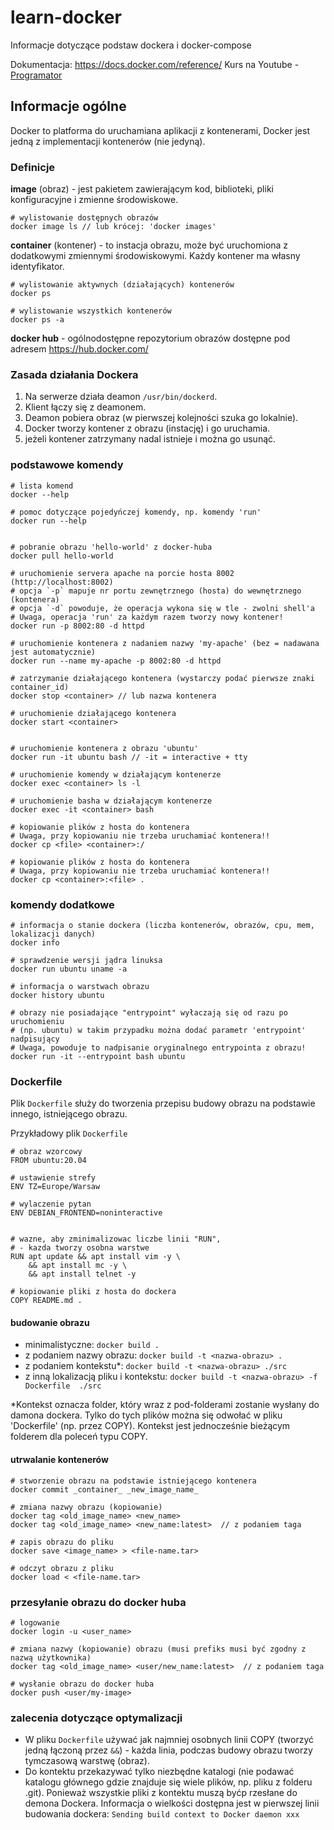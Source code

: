 # learn-docker
Informacje dotyczące podstaw dockera i docker-compose

Dokumentacja: https://docs.docker.com/reference/
Kurs na Youtube - [Programator](https://youtube.com/playlist?list=PLkcy-k498-V5AmftzfqinpMF2LFqSHK5n)
## Informacje ogólne

Docker to platforma do uruchamiana aplikacji z kontenerami, Docker jest jedną z implementacji kontenerów (nie jedyną).

### Definicje
**image** (obraz) - jest pakietem zawierającym kod, biblioteki, pliki konfiguracyjne i zmienne środowiskowe.
```
# wylistowanie dostępnych obrazów
docker image ls // lub krócej: 'docker images'
```

**container** (kontener) - to instacja obrazu, może być uruchomiona z dodatkowymi zmiennymi środowiskowymi. Każdy kontener ma własny identyfikator.
```
# wylistowanie aktywnych (działających) kontenerów
docker ps

# wylistowanie wszystkich kontenerów
docker ps -a
```

**docker hub** - ogólnodostępne repozytorium obrazów dostępne pod adresem https://hub.docker.com/

### Zasada działania Dockera

1. Na serwerze działa deamon `/usr/bin/dockerd`.
2. Klient łączy się z deamonem.
3. Deamon pobiera obraz (w pierwszej kolejności szuka go lokalnie).
4. Docker tworzy kontener z obrazu (instację) i go uruchamia.
5. jeżeli kontener zatrzymany nadal istnieje i można go usunąć.

### podstawowe komendy


```
# lista komend
docker --help

# pomoc dotyczące pojedyńczej komendy, np. komendy 'run'
docker run --help


# pobranie obrazu 'hello-world' z docker-huba
docker pull hello-world

# uruchomienie servera apache na porcie hosta 8002 (http://localhost:8002)
# opcja `-p` mapuje nr portu zewnętrznego (hosta) do wewnętrznego (kontenera)
# opcja `-d` powoduje, że operacja wykona się w tle - zwolni shell'a
# Uwaga, operacja 'run' za każdym razem tworzy nowy kontener!
docker run -p 8002:80 -d httpd

# uruchomienie kontenera z nadaniem nazwy 'my-apache' (bez = nadawana jest automatycznie)
docker run --name my-apache -p 8002:80 -d httpd

# zatrzymanie działającego kontenera (wystarczy podać pierwsze znaki container_id)
docker stop <container> // lub nazwa kontenera

# uruchomienie działającego kontenera
docker start <container>


# uruchomienie kontenera z obrazu 'ubuntu'
docker run -it ubuntu bash // -it = interactive + tty

# uruchomienie komendy w działającym kontenerze
docker exec <container> ls -l

# uruchomienie basha w działającym kontenerze
docker exec -it <container> bash

# kopiowanie plików z hosta do kontenera
# Uwaga, przy kopiowaniu nie trzeba uruchamiać kontenera!!
docker cp <file> <container>:/

# kopiowanie plików z hosta do kontenera
# Uwaga, przy kopiowaniu nie trzeba uruchamiać kontenera!!
docker cp <container>:<file> .

```
### komendy dodatkowe
```
# informacja o stanie dockera (liczba kontenerów, obrazów, cpu, mem, lokalizacji danych)
docker info

# sprawdzenie wersji jądra linuksa
docker run ubuntu uname -a

# informacja o warstwach obrazu
docker history ubuntu

# obrazy nie posiadające "entrypoint" wyłaczają się od razu po uruchomieniu
# (np. ubuntu) w takim przypadku można dodać parametr 'entrypoint' nadpisujący
# Uwaga, powoduje to nadpisanie oryginalnego entrypointa z obrazu!
docker run -it --entrypoint bash ubuntu
```

### Dockerfile

Plik `Dockerfile` służy do tworzenia przepisu budowy obrazu na podstawie innego, istniejącego obrazu.

Przykładowy plik `Dockerfile`
```
# obraz wzorcowy
FROM ubuntu:20.04

# ustawienie strefy
ENV TZ=Europe/Warsaw

# wylaczenie pytan
ENV DEBIAN_FRONTEND=noninteractive


# wazne, aby zminimalizowac liczbe linii "RUN",
# - kazda tworzy osobna warstwe
RUN apt update && apt install vim -y \
    && apt install mc -y \
    && apt install telnet -y

# kopiowanie pliki z hosta do dockera
COPY README.md .
```
#### budowanie obrazu

- minimalistyczne: `docker build .`
- z podaniem nazwy obrazu: `docker build -t <nazwa-obrazu> .`
- z podaniem kontekstu*: `docker build -t <nazwa-obrazu> ./src`
- z inną lokalizacją pliku i kontekstu:
    `docker build -t <nazwa-obrazu> -f Dockerfile  ./src`

*Kontekst oznacza folder, który wraz z pod-folderami zostanie wysłany do damona dockera. Tylko do tych plików można się odwołać w pliku 'Dockerfile' (np. przez COPY). Kontekst jest jednocześnie bieżącym folderem dla poleceń typu COPY.
#### utrwalanie kontenerów
```
# stworzenie obrazu na podstawie istniejącego kontenera
docker commit _container_ _new_image_name_

# zmiana nazwy obrazu (kopiowanie)
docker tag <old_image_name> <new_name>
docker tag <old_image_name> <new_name:latest>  // z podaniem taga

# zapis obrazu do pliku
docker save <image_name> > <file-name.tar>

# odczyt obrazu z pliku
docker load < <file-name.tar>
```


### przesyłanie obrazu do docker huba

```
# logowanie
docker login -u <user_name>

# zmiana nazwy (kopiowanie) obrazu (musi prefiks musi być zgodny z nazwą użytkownika)
docker tag <old_image_name> <user/new_name:latest>  // z podaniem taga

# wysłanie obrazu do docker huba
docker push <user/my-image>

```

### zalecenia dotyczące optymalizacji
- W pliku `Dockerfile` używać jak najmniej osobnych linii COPY  (tworzyć jedną łączoną przez `&&`) - każda linia, podczas budowy obrazu tworzy tymczasową warstwę (obraz).
- Do kontektu przekazywać tylko niezbędne katalogi (nie podawać katalogu głównego gdzie znajduje się wiele plików, np. pliku z folderu .git). Ponieważ wszystkie pliki z kontektu muszą byćp rzesłane do demona Dockera. Informacja o wielkości dostępna jest w pierwszej linii budowania dockera: `Sending build context to Docker daemon xxx`
